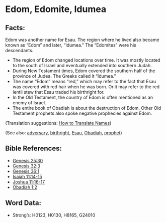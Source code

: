 # Edom, Edomite, Idumea

## Facts:

Edom was another name for Esau. The region where he lived also became known as “Edom” and later, “Idumea.” The “Edomites” were his descendants.

* The region of Edom changed locations over time. It was mostly located to the south of Israel and eventually extended into southern Judah.
* During New Testament times, Edom covered the southern half of the province of Judea. The Greeks called it “Idumea.”
* The name “Edom” means “red,” which may refer to the fact that Esau was covered with red hair when he was born. Or it may refer to the red lentil stew that Esau traded his birthright for.
* In the Old Testament, the country of Edom is often mentioned as an enemy of Israel.
* The entire book of Obadiah is about the destruction of Edom. Other Old Testament prophets also spoke negative prophecies against Edom.

(Translation suggestions: [How to Translate Names](rc://en/ta/man/translate/translate-names))

(See also: [adversary](../other/adversary.md), [birthright](../kt/birthright.md), [Esau](../names/esau.md), [Obadiah](../names/obadiah.md), [prophet](../kt/prophet.md))

## Bible References:

* [Genesis 25:30](rc://en/tn/help/gen/25/30)
* [Genesis 32:3](rc://en/tn/help/gen/32/03)
* [Genesis 36:1](rc://en/tn/help/gen/36/01)
* [Isaiah 11:14-15](rc://en/tn/help/isa/11/14)
* [Joshua 11:16-17](rc://en/tn/help/jos/11/16)
* [Obadiah 1:2](rc://en/tn/help/oba/01/02)

## Word Data:

* Strong’s: H0123, H0130, H8165, G24010
